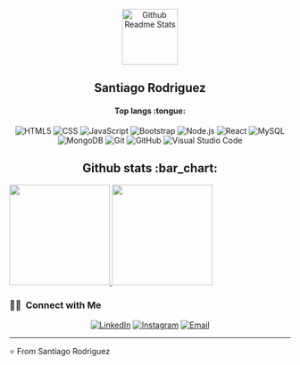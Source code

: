 
<p align="center">
 <img width="100px" src="https://res.cloudinary.com/anuraghazra/image/upload/v1594908242/logo_ccswme.svg" align="center" alt="Github Readme Stats" />
 <h2 align="center">Santiago Rodriguez</h2>
 </p>
 
<h4 align="center">Top langs :tongue:</h4>
  <p align="center"

  ![HTML5](https://img.shields.io/badge/-HTML5-333333?style=flat&logo=HTML5)
  ![CSS](https://img.shields.io/badge/-CSS-333333?style=flat&logo=CSS3&logoColor=1572B6)
  ![JavaScript](https://img.shields.io/badge/-JavaScript-333333?style=flat&logo=javascript)
  ![Bootstrap](https://img.shields.io/badge/-Bootstrap-333333?style=flat&logo=bootstrap&logoColor=563D7C)
  ![Node.js](https://img.shields.io/badge/-Node.js-333333?style=flat&logo=node.js)
  ![React](https://img.shields.io/badge/-React-333333?style=flat&logo=react)
  ![MySQL](https://img.shields.io/badge/-MySQL-333333?style=flat&logo=mysql)
  ![MongoDB](https://img.shields.io/badge/-MongoDB-333333?style=flat&logo=mongodb)
  ![Git](https://img.shields.io/badge/-Git-333333?style=flat&logo=git)
  ![GitHub](https://img.shields.io/badge/-GitHub-333333?style=flat&logo=github)
  ![Visual Studio Code](https://img.shields.io/badge/-Visual%20Studio%20Code-333333?style=flat&logo=visual-studio-code&logoColor=007ACC)
  

<h2 align="center">Github stats :bar_chart:</h2>

<a href="https://github.com/Santiagorr88">
  <img height="180em" src="https://github-readme-stats.vercel.app/api?username=Santiagorr88&theme=buefy&show_icons=true" />
  <img height="180em" src="https://github-readme-stats.vercel.app/api/top-langs/?username=santiagorr88&theme=buefy&layout=compact" />
</a>

<h3> 🤝🏻 &nbsp;Connect with Me </h3>

<p align="center">
<a href="https://www.linkedin.com/in/santiagorodriguez88/"><img alt="LinkedIn" src="https://img.shields.io/badge/LinkedIn-Santiagorodriguez88%20%20-blue?style=flat-square&logo=linkedin"></a>
<a href="https://www.instagram.com/santiago_88_rodriguez/"><img alt="Instagram" src="https://img.shields.io/badge/Instagram-Santiago_88_Rodriguez-blue?style=flat-square&logo=instagram"></a>
<a href="santiagorrodriguez@gmail.com"><img alt="Email" src="https://img.shields.io/badge/Email-santiagorrodriguez@gmail.com-blue?style=flat-square&logo=gmail"></a>
</p>


---

⭐️ From Santiago Rodriguez
